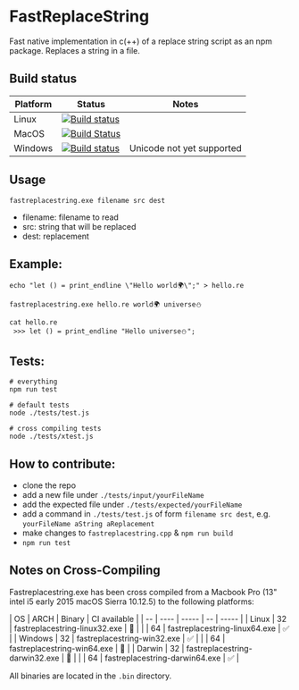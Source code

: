 # FastReplaceString
Fast native implementation in c(++) of a replace string script as an npm package.
Replaces a string in a file.

## Build status

| Platform  | Status   | Notes |
| --------- | --------- | ----- |
| Linux | [![Build status]( https://g.codefresh.io/api/badges/build?repoOwner=IwanKaramazow&repoName=FastReplaceString&branch=master&pipelineName=FastReplaceString&accountName=IwanKaramazow&type=cf-2)]( https://g.codefresh.io/repositories/IwanKaramazow/FastReplaceString/builds?filter=trigger:build;branch:master;service:58f675e124f7b201009db80c~FastReplaceString) | |
| MacOS | [![Build Status](https://travis-ci.org/IwanKaramazow/FastReplaceString.svg?branch=master)](https://travis-ci.org/IwanKaramazow/FastReplaceString) | |
| Windows | [![Build status](https://ci.appveyor.com/api/projects/status/4968wqmj8o1ktlu5?svg=true)](https://ci.appveyor.com/project/IwanKaramazow/fastreplacestring) | Unicode not yet supported |

## Usage
```
fastreplacestring.exe filename src dest
```
* filename: filename to read
* src: string that will be replaced
* dest: replacement

## Example:

```
echo "let () = print_endline \"Hello world🌍\";" > hello.re

fastreplacestring.exe hello.re world🌍 universe⛄️

cat hello.re
 >>> let () = print_endline "Hello universe⛄️";
```

## Tests:

```
# everything
npm run test

# default tests
node ./tests/test.js

# cross compiling tests
node ./tests/xtest.js
```

## How to contribute:
* clone the repo
* add a new file under `./tests/input/yourFileName`
* add the expected file under `./tests/expected/yourFileName`
* add a command in `./tests/test.js` of form `filename src dest`, e.g. `yourFileName aString aReplacement`
* make changes to `fastreplacestring.cpp` & `npm run build`
* `npm run test`

## Notes on Cross-Compiling

Fastreplacestring.exe has been cross compiled from a Macbook Pro (13" intel i5 early 2015 macOS Sierra 10.12.5)
to the following platforms:

| OS | ARCH | Binary | CI available | 
| -- | ---- | ----- | -- | ----- |
| Linux | 32 | fastreplacestring-linux32.exe | 🚫  | 
| | 64 | fastreplacestring-linux64.exe | ✅ | 
| Windows | 32 | fastreplacestring-win32.exe | ✅ |
| | 64 | fastreplacestring-win64.exe | 🚫 | 
| Darwin | 32 | fastreplacestring-darwin32.exe | 🚫 | 
| | 64 | fastreplacestring-darwin64.exe | ✅ | 

All binaries are located in the `.bin` directory.

